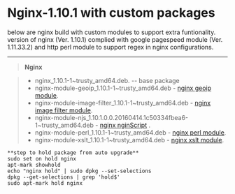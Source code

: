 Nginx-1.10.1 with custom packages
===================

below are nginx build with custom modules to support extra funtionality. version of nginx (Ver. 1.10.1) complied with google pagespeed module (Ver. 1.11.33.2) and http perl module to support regex in nginx configurations.

----------
> **Nginx**

> - nginx_1.10.1-1~trusty_amd64.deb. -- base package
> - nginx-module-geoip_1.10.1-1~trusty_amd64.deb - [nginx geoip module](http://nginx.org/en/docs/http/ngx_http_geoip_module.html).
> - nginx-module-image-filter_1.10.1-1~trusty_amd64.deb - [nginx image filter module](http://nginx.org/en/docs/http/ngx_http_image_filter_module.html).
> - nginx-module-njs_1.10.1.0.0.20160414.1c50334fbea6-1~trusty_amd64.deb - [nginx nginScript](https://www.nginx.com/resources/wiki/nginScript/) .
> - nginx-module-perl_1.10.1-1~trusty_amd64.deb - [nginx perl module](http://nginx.org/en/docs/http/ngx_http_perl_module.html).
> - nginx-module-xslt_1.10.1-1~trusty_amd64.deb - [nginx xslt module](http://nginx.org/en/docs/http/ngx_http_xslt_module.html).

```
**step to hold package from auto upgrade**
sudo set on hold nginx
apt-mark showhold
echo "nginx hold" | sudo dpkg --set-selections
dpkg --get-selections | grep 'hold$'
sudo apt-mark hold nginx
```
